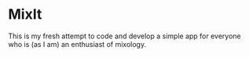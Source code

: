 # MixIt
This is my fresh attempt to code and develop a simple app for everyone who is (as I am) an enthusiast of mixology.
